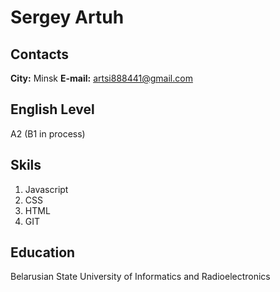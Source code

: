 # Sergey Artuh
## Contacts
**City:** Minsk
**E-mail:** artsi888441@gmail.com
## English Level
A2 (B1 in process)
## Skils
1. Javascript
2. CSS
3. HTML
4. GIT
## Education
Belarusian State University of Informatics and Radioelectronics
